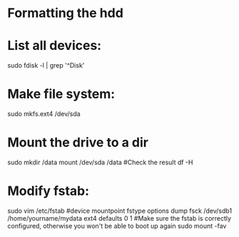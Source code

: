 # Formatting the hdd
# List all devices:
sudo fdisk -l | grep '^Disk'
# Make file system:
sudo mkfs.ext4 /dev/sda
# Mount the drive to a dir
sudo mkdir /data
mount /dev/sda /data
#Check the result
df -H
# Modify fstab:
sudo vim /etc/fstab
#device        mountpoint             fstype    options  dump   fsck
/dev/sdb1    /home/yourname/mydata    ext4    defaults    0    1
#Make sure the fstab is correctly configured, otherwise you won't be able to boot up again
sudo mount -fav
